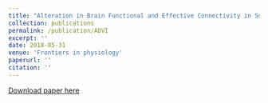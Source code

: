 ```yaml
---
title: "Alteration in Brain Functional and Effective Connectivity in Subjects With Hypertension"
collection: publications
permalink: /publication/ADVI 
excerpt: ''
date: 2018-05-31
venue: 'Frontiers in physiology'
paperurl: ''
citation: ''
---
```





[Download paper here](https://www.frontiersin.org/articles/10.3389/fphys.2018.00669/full)

